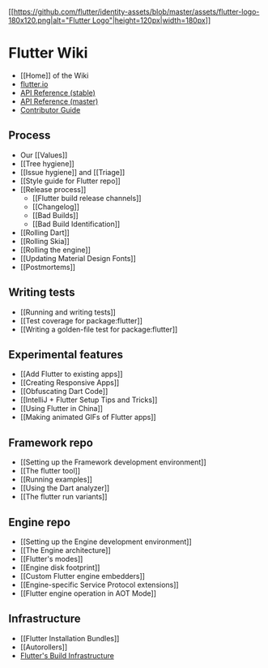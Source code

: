 [[[https://github.com/flutter/identity-assets/blob/master/assets/flutter-logo-180x120.png|alt="Flutter Logo"|height=120px|width=180px]]](https://flutter.io)

Flutter Wiki
============

- [[Home]] of the Wiki
- [flutter.io](https://flutter.io/)
- [API Reference (stable)](https://docs.flutter.io/index.html)
- [API Reference (master)](https://master-docs-flutter-io.firebaseapp.com/)
- [Contributor Guide](https://github.com/flutter/flutter/blob/master/CONTRIBUTING.md)

## Process
- Our [[Values]]
- [[Tree hygiene]]
- [[Issue hygiene]] and [[Triage]]
- [[Style guide for Flutter repo]]
- [[Release process]]
  - [[Flutter build release channels]]
  - [[Changelog]]
  - [[Bad Builds]]
  - [[Bad Build Identification]]
- [[Rolling Dart]]
- [[Rolling Skia]]
- [[Rolling the engine]]
- [[Updating Material Design Fonts]]
- [[Postmortems]]

## Writing tests
- [[Running and writing tests]]
- [[Test coverage for package:flutter]]
- [[Writing a golden-file test for package:flutter]]

## Experimental features
- [[Add Flutter to existing apps]]
- [[Creating Responsive Apps]]
- [[Obfuscating Dart Code]]
- [[IntelliJ + Flutter Setup Tips and Tricks]]
- [[Using Flutter in China]]
- [[Making animated GIFs of Flutter apps]]

## Framework repo
- [[Setting up the Framework development environment]]
- [[The flutter tool]]
- [[Running examples]]
- [[Using the Dart analyzer]]
- [[The flutter run variants]]

## Engine repo
- [[Setting up the Engine development environment]]
- [[The Engine architecture]]
- [[Flutter's modes]]
- [[Engine disk footprint]]
- [[Custom Flutter engine embedders]]
- [[Engine-specific Service Protocol extensions]]
- [[Flutter engine operation in AOT Mode]]

## Infrastructure
- [[Flutter Installation Bundles]]
- [[Autorollers]]
- [Flutter's Build Infrastructure](https://github.com/flutter/flutter/blob/master/dev/bots/README.md)

